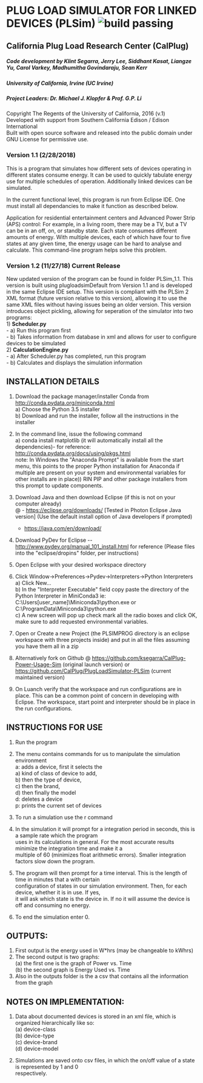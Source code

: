 # PLUG LOAD SIMULATOR FOR LINKED DEVICES (PLSim) ![build passing](https://img.shields.io/circleci/project/github/badges/shields/master.svg)

## California Plug Load Research Center (CalPlug)

##### Code development by Klint Segarra, Jerry Lee, Siddhant Kasat, Liangze Yu, Carol Varkey, Madhumitha Govindaraju, Sean Kerr
##### University of California, Irvine (UC Irvine) 
##### Project Leaders: Dr. Michael J. Klopfer & Prof. G.P. Li 
Copyright The Regents of the University of California, 2016 (v.1)  
Developed with support from Southern California Edison / Edison International  
Built with open source software and released into the public domain under GNU License for permissive use.  

### Version 1.1 (2/28/2018)  
This is a program that simulates how different sets of devices operating in different states consume energy.  It can be used to quickly tabulate energy use for multiple schedules of operation.  Additionally linked devices can be simulated.

In the current functional level, this program is run from Eclipse IDE.  One must install all dependancies to make it function as described below.

Application for residential entertainment centers and Advanced Power Strip (APS) control:
For example, in a living room, there may be a TV, but a TV can be in an off, on, or standby state. Each state
consumes different amounts of energy. With multiple devices, each of which have four to five states at any given
time, the energy usage can be hard to analyse and calculate. This command-line program helps solve this problem.

### Version 1.2 (11/27/18) Current Release  
New updated version of the program can be found in folder PLSim_1.1. This version is built using plugloadsimDefault from Version 1.1 and is developed in the same Eclipse IDE setup.
This version is compliant with the PLSim 2 XML format (future version relative to this version), allowing it to use the same XML files without having issues being an older version.
This version introduces object pickling, allowing for seperation of the simulator into two programs:  
	1) **Scheduler.py**  
		 - a) Run this program first   
		 - b) Takes information from database in xml and allows for user to configure devices to be simulated  
	2) **CalculationEngine.py**  
		 - a) After Scheduler.py has completed, run this program   
		 - b) Calculates and displays the simulation information  
  
## INSTALLATION DETAILS  
1) Download the package manager/installer Conda from http://conda.pydata.org/miniconda.html   
	a) Choose the Python 3.5 installer  
    b) Download and run the installer, follow all the instructions in the installer  

2) In the command line, issue the following command  
		a) conda install matplotlib (it will automatically install all the dependencies)- for reference: http://conda.pydata.org/docs/using/pkgs.html  
		note: In Windows the "Anaconda Prompt" is available from the start menu, this points to the proper Python installation for Anaconda if multiple are present on your system and   environmental variables for other installs are in place))  RIN PIP and other package installers from this prompt to update components.  

3) Download Java and then download Eclipse (if this is not on your computer already)  
	@ - https://eclipse.org/downloads/  [Tested in Photon Eclipse Java version] (Use the default install option of Java developers if prompted)  
	  - https://java.com/en/download/  
	  
4) Download PyDev for Eclipse --http://www.pydev.org/manual_101_install.html for reference  (Please files into the 	  "eclipse/dropins" folder, per instructions)  

5) Open Eclipse with your desired workspace directory  

6) Click Window->Preferences->Pydev->Interpreters->Python Interpreters  
  	a) Click New...  
  	b) In the "Interpreter Executable" field copy paste the directory of the Python Interpreter in MiniConda3
        ie: C:\Users\[user_name]\Miniconda3\python.exe 
	    or C:\ProgramData\Miniconda3\python.exe  
  	c) A new screen will pop up check mark all the radio boxes and click OK, make sure to add requested environmental variables.  
  	
7) Open or Create a new Project (the PLSIMPROG directory is an eclipse workspace with three projects inside) and put in all the files assuming you have them all in a zip  
8) Alternatively fork on Github @ https://github.com/ksegarra/CalPlug-Power-Usage-Sim (original launch version) or https://github.com/CalPlug/PlugLoadSimulator-PLSim (current maintained version)

9) On Luanch verify that the workspace and run configurations are in place.  This can be a common point of concern in developing with Eclipse.  The workspace, start point and interpreter should be in place in the run configurations.  

  	
## INSTRUCTIONS FOR USE  
1) 	Run the program  
2) 	The menu contains commands for us to manipulate the simulation environment  
	a: adds a device, first it selects the  
                                           a) kind of class of device to add,  
										   b) then the type of device,   
										   c) then the brand,  
										   d) then finally the model  
	d: deletes a device  
	p: prints the current set of devices  

3) 	To run a simulation use the r command  
4)	In the simulation it will prompt for a integration period in seconds, this is a sample rate which the program  
  	uses in its calculations in general. For the most accurate results minimize the integration time and make it a  
  	multiple of 60 (minimizes float arithmetic errors). Smaller integration factors slow down the program.  
5)	The program will then prompt for a time interval. This is the length of time in minutes that a with certain   
	configuration of states in our simulation environment. Then, for each device, whether it is in use. If yes,  
	it will ask which state is the device in. If no it will assume the device is off and consuming no energy.  
6)	To end the simulation enter 0.  
  
## OUTPUTS:  
1)	First output is the energy used in W*hrs (may be changeable to kWhrs)  
2)	The second output is two graphs:  
		(a) the first one is the graph of Power vs. Time   
		(b) the second graph is Energy Used vs. Time  
3) 	Also in the outputs folder is the a csv that contains all the information from the graph  

## NOTES ON IMPLEMENTATION:  
1)	Data about documented devices is stored in an xml file, which is organized hierarchically like so:  
							(a)	device-class  
							   (b) device-type   
								  (c) device-brand  
								   	(d) device-model  
								   	
2)	Simulations are saved onto csv files, in which the on/off value of a state is represented by 1 and 0  
	respectively.   
	
  
  
